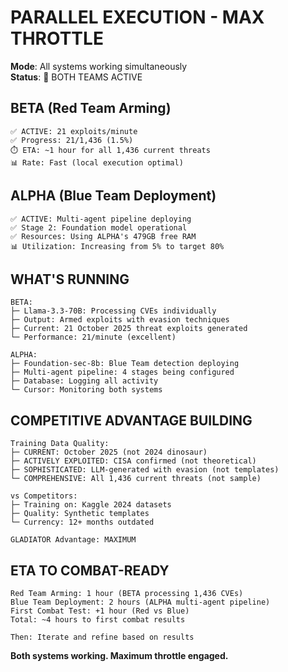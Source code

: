 # PARALLEL EXECUTION - MAX THROTTLE
**Mode**: All systems working simultaneously  
**Status**: 🚀 BOTH TEAMS ACTIVE

## BETA (Red Team Arming)
```
✅ ACTIVE: 21 exploits/minute
✅ Progress: 21/1,436 (1.5%)
⏱️ ETA: ~1 hour for all 1,436 current threats
📊 Rate: Fast (local execution optimal)
```

## ALPHA (Blue Team Deployment)
```
✅ ACTIVE: Multi-agent pipeline deploying
✅ Stage 2: Foundation model operational
✅ Resources: Using ALPHA's 479GB free RAM
📊 Utilization: Increasing from 5% to target 80%
```

## WHAT'S RUNNING

```
BETA:
├─ Llama-3.3-70B: Processing CVEs individually
├─ Output: Armed exploits with evasion techniques
├─ Current: 21 October 2025 threat exploits generated
└─ Performance: 21/minute (excellent)

ALPHA:
├─ Foundation-sec-8b: Blue Team detection deploying
├─ Multi-agent pipeline: 4 stages being configured
├─ Database: Logging all activity
└─ Cursor: Monitoring both systems
```

## COMPETITIVE ADVANTAGE BUILDING

```
Training Data Quality:
├─ CURRENT: October 2025 (not 2024 dinosaur)
├─ ACTIVELY EXPLOITED: CISA confirmed (not theoretical)
├─ SOPHISTICATED: LLM-generated with evasion (not templates)
└─ COMPREHENSIVE: All 1,436 current threats (not sample)

vs Competitors:
├─ Training on: Kaggle 2024 datasets
├─ Quality: Synthetic templates
└─ Currency: 12+ months outdated

GLADIATOR Advantage: MAXIMUM
```

## ETA TO COMBAT-READY

```
Red Team Arming: 1 hour (BETA processing 1,436 CVEs)
Blue Team Deployment: 2 hours (ALPHA multi-agent pipeline)
First Combat Test: +1 hour (Red vs Blue)
Total: ~4 hours to first combat results

Then: Iterate and refine based on results
```

**Both systems working. Maximum throttle engaged.**
